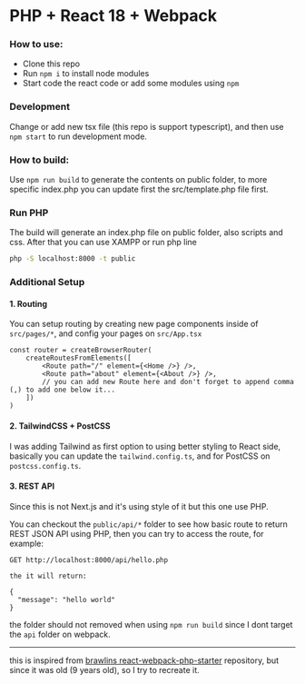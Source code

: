 # PHP + React 18 + Webpack

### How to use:
- Clone this repo
- Run `npm i` to install node modules
- Start code the react code or add some modules using `npm`

### Development
Change or add new tsx file (this repo is support typescript), and then use `npm start` to run development mode.

### How to build:
Use `npm run build` to generate the contents on public folder, to more specific index.php you can update first the src/template.php file first.

### Run PHP
The build will generate an index.php file on public folder, also scripts and css. After that you can use XAMPP or run php line
```bash
php -S localhost:8000 -t public
```

### Additional Setup
#### 1. Routing
You can setup routing by creating new page components inside of `src/pages/*`, and config your pages on `src/App.tsx`
```tsx
const router = createBrowserRouter(
    createRoutesFromElements([
        <Route path="/" element={<Home />} />,
        <Route path="about" element={<About />} />,
        // you can add new Route here and don't forget to append comma (,) to add one below it...
    ])
)
```

#### 2. TailwindCSS + PostCSS
I was adding Tailwind as first option to using better styling to React side, basically you can update the `tailwind.config.ts`, and for PostCSS on `postcss.config.ts`.

#### 3. REST API
Since this is not Next.js and it's using style of it but this one use PHP.

You can checkout the `public/api/*` folder to see how basic route to return REST JSON API using PHP, then you can try to access the route, for example:
```
GET http://localhost:8000/api/hello.php

the it will return:

{
  "message": "hello world"
}
```
the folder should not removed when using `npm run build` since I dont target the `api` folder on webpack.

---

this is inspired from [brawlins react-webpack-php-starter](https://github.com/brawlins/react-webpack-php-starter) repository, but since it was old (9 years old), so I try to recreate it.